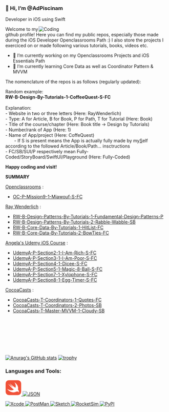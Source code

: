 ### 👋 Hi, I’m @AdPiscinam 
Developer in iOS using Swift

<img align="right" alt="Coding" width="400" src="https://camo.githubusercontent.com/95475d0056f99f50fba3b5f027ac9fbb15d0fc422f675d445df20ccac6e70539/68747470733a2f2f63646e2e686173686e6f64652e636f6d2f7265732f686173686e6f64652f696d6167652f75706c6f61642f76313632313730353534323433372f3473685579456b32742e676966">

Welcome to my github profile!
Here you can find my public repos, especially those made during
the iOS Developer Openclassrooms Path :)
I also store the projects I exerciced on or made following various tutorials, books, videos etc.

- 🔭 I’m currently working on my Openclassrooms Projects and iOS Essentials Path
- 🌱 I’m currently learning Core Data as well as Coordinator Pattern & MVVM

The nomenclature of the repos is as follows (regularly updated):

Random example: <br/>
**RW-B-Design-By-Tutorials-1-CoffeeQuest-S-FC** <br/>
<br/>
Explanation: <br/>
              - Website in two or three letters (Here: RayWenderlich) <br/>
              - Type: A for Article, B for Book, P for Path, T for Tutorial (Here: Book) <br/>
              - Title of the course/chapter (Here: Book title -> Design by Tutorials) <br/>
              - Number/rank of App (Here: 1) <br/>
              - Name of App/project (Here: CoffeQuest) <br/>
              &nbsp;&nbsp;&nbsp;&nbsp;&nbsp;&nbsp; - If S is present means the App is actually fully made by my<ins>S</ins>elf according to the followed Article/Book/Path... insctructions <br/>
              - FC/SB/SUI/P respectively mean Fully-Coded/StoryBoard/SwiftUI/Playground (Here: Fully-Coded)
              
**Happy coding and visit!**

**SUMMARY**<br/>

<ins>Openclassrooms</ins> : <br/>
  - [OC-P-Mission9-1-Miawouf-S-FC](https://github.com/AdPiscinamBis/OC-P-Mission9-1-Miawouf-S-FC)
  
<ins>Ray Wenderlich</ins> : <br/>
  - [RW-B-Design-Patterns-By-Tutorials-1-Fundamental-Design-Patterns-P](https://github.com/AdPiscinamBis/RW-B-Design-Patterns-By-Tutorials-1-Fundamental-Design-Patterns-P) <br/>
  - [RW-B-Design-Patterns-By-Tutorials-2-Rabble-Wabble-SB](https://github.com/AdPiscinamBis/RW-B-Design-Patterns-By-Tutorials-2-Rabble-Wabble-SB)  <br/>
  - [RW-B-Core-Data-By-Tutorials-1-HitList-FC](https://github.com/AdPiscinamBis/RW-B-Core-Data-By-Tutorials-1-HitList-FC) <br/>
  - [RW-B-Core-Data-By-Tutorials-2-BowTies-FC](https://github.com/AdPiscinamBis/RW-B-Core-Data-By-Tutorials-2-BowTies-FC)

<ins>Angela's Udemy iOS Course</ins> : <br/>
  - [UdemyA-P-Section2-1-I-Am-Rich-S-FC](https://github.com/AdPiscinamBis/UdemyA-P-Section2-1-I-Am-Rich-S-FC) <br/>
  - [UdemyA-P-Section3-1-I-Am-Poor-S-FC](https://github.com/AdPiscinamBis/UdemyA-P-Section3-1-I-Am-Poor-S-FC) <br/>
  - [UdemyA-P-Section4-1-Dicee-S-FC](https://github.com/AdPiscinamBis/UdemyA-P-Section4-1-Dicee-S-FC/tree/main) <br/>
  - [UdemyA-P-Section5-1-Magic-8-Ball-S-FC](https://github.com/AdPiscinamBis/UdemyA-P-Section5-1-Magic-8-Ball-S-FC) <br/>
  - [UdemyA-P-Section7-1-Xylophone-S-FC](https://github.com/AdPiscinamBis/UdemyA-P-Section7-1-Xylophone-S-FC) <br/>
  - [UdemyA-P-Section8-1-Egg-Timer-S-FC](https://github.com/AdPiscinamBis/UdemyA-P-Section8-1-Egg-Timer-S-FC) <br/>

<ins>CocoaCasts</ins> : <br/>
  - [CocoaCasts-T-Coordinators-1-Quotes-FC](https://github.com/AdPiscinamBis/CocoaCasts-T-Coordinators-1-Quotes-FC) <br/>
  - [CocoaCasts-T-Coordinators-2-Photos-SB](https://github.com/AdPiscinamBis/CocoaCasts-T-Coordinators-2-Photos-SB) <br/>
  - [CocoaCasts-T-Master-MVVM-1-Cloudy-SB](https://github.com/AdPiscinamBis/CocoaCasts-T-Master-MVVM-1-Cloudy-SB) <br/>

<!--
**AdPiscinam/AdPiscinam** is a ✨ _special_ ✨ repository because its `README.md` (this file) appears on your GitHub profile.

Here are some ideas to get you started:


- 👯 I’m looking to collaborate on ...
- 🤔 I’m looking for help with ...
- 💬 Ask me about ...
- 📫 How to reach me: ...
- 😄 Pronouns: ...
- ⚡ Fun fact: ...
-->


<br />
<br />
<br />
<br />
<br />
<br />

[![Anurag's GitHub stats](https://github-readme-stats.vercel.app/api?username=AdPiscinam)](https://github.com/anuraghazra/github-readme-stats)
[![trophy](https://github-profile-trophy.vercel.app/?username=AdPiscinam)](https://github.com/ryo-ma/github-profile-trophy)


<h3 align="left">Languages and Tools:</h3>
<p align="left">
<a href="https://www.swift.org" target="_blank"> <img src="https://github.com/devicons/devicon/blob/master/icons/swift/swift-original.svg" alt="Swift" width="50" height="50"/> </a> 
<a href="https://en.wikipedia.org/wiki/JSON" target="_blank"> <img src="https://upload.wikimedia.org/wikipedia/commons/c/c9/JSON_vector_logo.svg" alt="JSON" width="50" height="50"/> </a> <br />

  
<p align="left"> <a href="https://developer.apple.com/xcode/" target="_blank"> <img src="https://upload.wikimedia.org/wikipedia/en/0/0c/Xcode_icon.png" alt="Xcode" width="50" height="50"/> </a> 
<a href="https://www.postman.com/" target="_blank"> <img src="https://upload.wikimedia.org/wikipedia/commons/c/c2/Postman_%28software%29.png" alt="PostMan" width="164" height="50"/> </a>
<a href="https://www.sketch.com/" target="_blank"> <img src="https://upload.wikimedia.org/wikipedia/commons/b/be/Sketch-logo-light.svg" alt="Sketch" width="110" height="50"/> </a>
<a href="https://www.rocketsim.app" target="_blank"> <img src="https://www.rocketsim.app/Assets/rocketsim-app-icon.png" alt="RocketSim" width="50" height="50"/> </a>
<a href="https://pypi.org" target="_blank"> <img src="https://miro.medium.com/max/1400/1*8Zh-mzLnVMDsbvXdKsU4lw.png" alt="PyPI" width="120" height="50"/> </a> 
